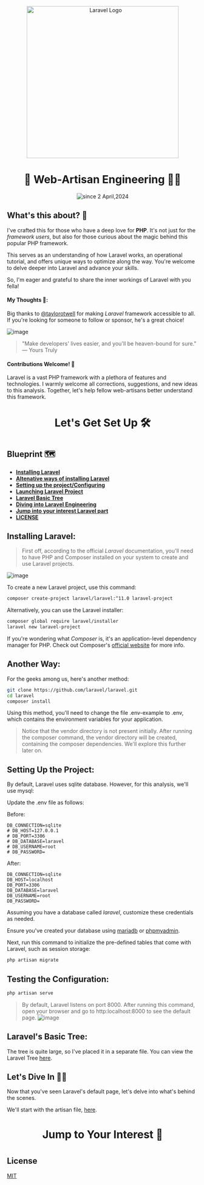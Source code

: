<div align="center">
  <p align="center"><a href="https://laravel.com" target="_blank"><img src="https://raw.githubusercontent.com/laravel/art/master/logo-lockup/5%20SVG/2%20CMYK/1%20Full%20Color/laravel-logolockup-cmyk-red.svg" width="400" alt="Laravel Logo"></a></p>
  <h1>🚀  Web-Artisan Engineering  🤵‍♂</h1>

  
  <p>
    <img src="https://komarev.com/ghpvc/?username=isaka-laravel&label=Visitors&color=0e75b6&style=flat" alt="since 2 April,2024" />
  </p>
</div>


## What's this about? 🤔
I've crafted this for those who have a deep love for **PHP**. It's not just for the *framework users*, but also for those curious about the magic behind this popular PHP framework.

This serves as an understanding of how Laravel works, an operational tutorial, and offers unique ways to optimize along the way. You're welcome to delve deeper into Laravel and advance your skills.

So, I'm eager and grateful to share the inner workings of Laravel with you fella!

#### My Thoughts 💭:
Big thanks to [@taylorotwell](https://github.com/taylorotwell) for making *Laravel* framework accessible to all. If you're looking for someone to follow or sponsor, he's a great choice!

![image](https://github.com/isaka-james/laravel-analysis/assets/76619967/50ecc113-679f-4b1c-85d9-13a424da4e9e)

> "Make developers' lives easier, and you'll be heaven-bound for sure."
— Yours Truly


#### Contributions Welcome! 🎉
Laravel is a vast PHP framework with a plethora of features and technologies. I warmly welcome all corrections, suggestions, and new ideas to this analysis. Together, let's help fellow web-artisans better understand this framework.



<h1 align="center" style="margin-top: 40px;margin-bottom:40px;font-weight:700;"> Let's Get Set Up 🛠️</h1>

## Blueprint 🗺️

- [**Installing Laravel**](https://github.com/isaka-james/laravel-analysis#installing-laravel)
- [**Altenative ways of installing Laravel**](https://github.com/isaka-james/laravel-analysis#another-way)
- [**Setting up the project/Configuring**](https://github.com/isaka-james/laravel-analysis#setting-up-the-project)
- [**Launching Laravel Project**](https://github.com/isaka-james/laravel-analysis#testing-the-configuration)
- [**Laravel Basic Tree**](https://github.com/isaka-james/laravel-analysis#laravels-basic-tree)
- [**Diving into Laravel Engineering**](https://github.com/isaka-james/laravel-analysis#lets-dive-in-%EF%B8%8F)
- [**Jump into your interest Laravel part**](https://github.com/isaka-james/laravel-analysis#-jump-to-your-interest-)
- [**LICENSE**](https://github.com/isaka-james/laravel-analysis#-jump-to-your-interest-)

  


## Installing Laravel:
>First off, according to the official *Laravel* documentation, you'll need to have PHP and Composer installed on your system to create and use Laravel projects.

![image](https://github.com/isaka-james/laravel-analysis/assets/76619967/c18c4a6a-e9fa-46da-ad37-5e726b2ae22f)

To create a new Laravel project, use this command:
```bash
composer create-project laravel/laravel:^11.0 laravel-project
```

Alternatively, you can use the Laravel installer:
```bash
composer global require laravel/installer
laravel new laravel-project
```

If you're wondering what *Composer* is, it's an application-level dependency manager for PHP. Check out Composer's [official website](https://getcomposer.org/doc/00-intro.md) for more info.

## Another Way:
For the geeks among us, here's another method:

```bash
git clone https://github.com/laravel/laravel.git
cd laravel
composer install
```
Using this method, you'll need to change the file .env-example to .env, which contains the environment variables for your application.
>Notice that the vendor directory is not present initially. After running the composer command, the vendor directory will be created, containing the composer dependencies. We'll explore this further later on.

## Setting Up the Project:
By default, Laravel uses sqlite database. However, for this analysis, we'll use mysql:

Update the .env file as follows:

Before:

```.env
DB_CONNECTION=sqlite
# DB_HOST=127.0.0.1
# DB_PORT=3306
# DB_DATABASE=laravel
# DB_USERNAME=root
# DB_PASSWORD=
```

After:

```.env
DB_CONNECTION=sqlite
DB_HOST=localhost
DB_PORT=3306
DB_DATABASE=laravel
DB_USERNAME=root
DB_PASSWORD=
```

Assuming you have a database called *laravel*, customize these credentials as needed.

Ensure you've created your database using  [mariadb](https://www.vinchin.com/database-tips/install-mariadb-on-windows-linux-macos.html) or [phpmyadmin](https://docs.phpmyadmin.net/en/latest/setup.html).

Next, run this command to initialize the pre-defined tables that come with Laravel, such as session storage:

```bash
php artisan migrate
```

## Testing the Configuration:

```bash
php artisan serve
```
>By default, Laravel listens on port 8000. After running this command, open your browser and go to http:localhost:8000 to see the default page.
>![image](https://github.com/isaka-james/laravel-analysis/assets/76619967/b3fe35aa-4e09-472c-9ade-b2b229c04f8a)

## Laravel's Basic Tree:
The tree is quite large, so I've placed it in a separate file. You can view the Laravel Tree [here](/non-laravel/tree.md).

## Let's Dive In 🏊‍♂️
Now that you've seen Laravel's default page, let's delve into what's behind the scenes.

We'll start with the artisan file, [here](artisan.md).

<h1 align="center" style="margin-top: 40px;margin-bottom:40px;font-weight:700;"> Jump to Your Interest 🚀</h1>

## License
[MIT](LICENSE)
